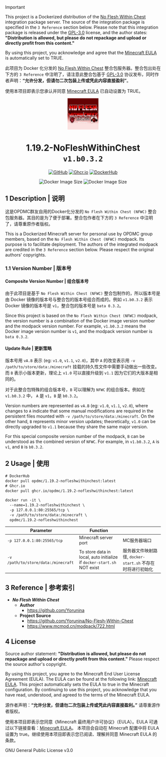 > [!IMPORTANT]
>
> This project is a Dockerized distribution of the [No Flesh Within Chest](https://github.com/Yorunina/No-Flesh-Within-Chest) integration package server. The source of the integration package is specified in the `3 Reference` section below. Please note that this integration package is released under the [GPL-3.0](https://github.com/Yorunina/No-Flesh-Within-Chest/blob/main/LICENSE) license, and the author states: **"Distribution is allowed, but please do not repackage and upload or directly profit from this content."**
>
> By using this project, you acknowledge and agree that the [Minecraft EULA](https://account.mojang.com/documents/minecraft_eula) is automatically set to TRUE.
> 
> 此项目为 Docker 化分发的 [No Flesh Within Chest](https://github.com/Yorunina/No-Flesh-Within-Chest) 整合包服务器。整合包出处在下方的 `3 Reference` 中注明了，请注意此整合包基于 [GPL-3.0](https://github.com/Yorunina/No-Flesh-Within-Chest/blob/main/LICENSE) 协议发布，同时作者声明：**“允许分发，但请勿二次包装上传或凭此内容直接盈利”**。
> 
> 使用本项目即表示您承认并同意 [Minecraft EULA](https://account.mojang.com/documents/minecraft_eula) 已自动设置为 TRUE。

<div align="center">
	<img src="https://github.com/OPDMC/1.19.2-NoFleshWithinChest/raw/main/docs/%23README/icon.png" width="20%"/>
    <h1>1.19.2-NoFleshWithinChest <code>v1.b0.3.2</code></h1>
	<a href='https://github.com/OPDMC/1.19.2-NoFleshWithinChest'><img src="https://img.shields.io/badge/-GitHub-3A3A3A?style=flat&amp;logo=GitHub&amp;logoColor=white" referrerpolicy="no-referrer" alt="GitHub"></a>
	<a href='https://github.com/OPDMC/1.19.2-NoFleshWithinChest/pkgs/container/1.19.2-nofleshwithinchest'><img src="https://img.shields.io/badge/Ghcr.io-v1.b0.3.2-555555?labelColor=8957E5&style=flat&amp;logo=GitHub&amp;logoColor=white" referrerpolicy="no-referrer" alt="Ghcr.io"></a>
	<a href='https://hub.docker.com/r/opdmc/1.19.2-nofleshwithinchest'><img src="https://img.shields.io/badge/DockerHub-v1.b0.3.2-555555?labelColor=1c90ed&style=flat&amp;logo=Docker&amp;logoColor=white" referrerpolicy="no-referrer" alt="DockerHub"></a>

![Docker Image Size](https://img.shields.io/docker/image-size/opdmc/1.19.2-nofleshwithinchest?arch=amd64&label=AMD64&color=006688) ![Docker Image Size](https://img.shields.io/docker/image-size/opdmc/1.19.2-nofleshwithinchest?arch=arm64&label=ARM64&color=008866)
    </tr>
</div>


## 1 Description | 说明

这是OPDMC群友自用的Docker化分发的 `No Flesh Within Chest (NFWC)` 整合包服务器。其目的是为了便于部署。整合包作者在下方的 `3 Reference` 中注明了，请尊重原作者版权。

This is a Dockerized Minecraft server for personal use by OPDMC group members, based on the `No Flesh Within Chest (NFWC)` modpack. Its purpose is to facilitate deployment. The authors of the integrated modpack are credited in the `3 Reference` section below. Please respect the original authors' copyrights.

### 1.1 Version Number | 版本号

#### Composite Version Number | 组合版本号

由于此项目是基于 `No Flesh Within Chest (NFWC)` 整合包制作的，所以版本号是由 Docker 镜像的版本号与整合包的版本号组合而成的。例如 `v1.b0.3.2` 表示 Docker 镜像的版本号是 `v1`，整合包的版本号是 `bata 0.3.2`。

Since this project is based on the `No Flesh Within Chest (NFWC)` modpack, the version number is a combination of the Docker image version number and the modpack version number. For example, `v1.b0.3.2` means the Docker image version number is `v1`, and the modpack version number is `bata 0.3.2`.

#### Update Rule | 更新策略

版本号用 `vA.B` 表示 (eg: `v1.0`, `v1.1`, `v2.0`)，其中 `A` 的改变表示用 `-v /path/to/store/data:/minecraft` 挂载的持久性文件中需要手动做出一些改变。而 `B` 表示小版本更新，理论上 `v1.0` 可以直接升级到 `v1.1` 因为它们的大版本是相同的。

对于此整合包特殊的组合版本号，`B` 可以理解为 `NFWC` 的组合版本。例如在 `v1.b0.3.2` 中， `A` 是 `v1`，`B` 是 `b0.3.2`。

Version numbers are represented as `vA.B` (eg: `v1.0`, `v1.1`, `v2.0`), where changes to `A` indicate that some manual modifications are required in the persistent files mounted with `-v /path/to/store/data:/minecraft`. On the other hand, `B` represents minor version updates; theoretically, `v1.0` can be directly upgraded to `v1.1` because they share the same major version.

For this special composite version number of the modpack, `B` can be understood as the combined version of `NFWC`. For example, in `v1.b0.3.2`, `A` is `v1`, and `B` is `b0.3.2`.

## 2 Usage | 使用

```shell
# DockerHub
docker pull opdmc/1.19.2-nofleshwithinchest:latest
# Ghcr.io
docker pull ghcr.io/opdmc/1.19.2-nofleshwithinchest:latest
```

```shell
docker run -it \
  --name=1.19.2-nofleshwithinchest \
  -p 127.0.0.1:80:25565/tcp \
  -v /path/to/store/data:/minecraft \
  opdmc/1.19.2-nofleshwithinchest
```

| Parameter                           | Function                                                               |                                         |
|-------------------------------------|------------------------------------------------------------------------|-----------------------------------------|
| `-p 127.0.0.1:80:25565/tcp`         | Minecraft server port                                                  | MC服务器端口                                 |
| `-v /path/to/store/data:/minecraft` | To store data in local, auto initialize if `docker-start.sh` NOT exist | 服务器文件映射路径, `docker-start.sh` 不存在时将进行初始化 |

## 3 Reference | 参考索引

- ***No Flesh Within Chest***
    - **Author**
        - https://github.com/Yorunina
    - **Project Source**
        - https://github.com/Yorunina/No-Flesh-Within-Chest
        - https://www.mcmod.cn/modpack/722.html

## 4 License

Source author statement: **"Distribution is allowed, but please do not repackage and upload or directly profit from this content."** Please respect the source author's copyright.

By using this project, you agree to the Minecraft End User License Agreement (EULA). The EULA can be found at the following link: [Minecraft EULA](https://account.mojang.com/documents/minecraft_eula).  This project automatically sets the EULA to true in the Minecraft configuration. By continuing to use this project, you acknowledge that you have read, understood, and agreed to the terms of the Minecraft EULA.

源作者声明：**“允许分发，但请勿二次包装上传或凭此内容直接盈利。”** 请尊重源作者版权。

使用本项目即表示您同意《Minecraft 最终用户许可协议》（EULA）。EULA 可通过以下链接查看：[Minecraft EULA](https://account.mojang.com/documents/minecraft_eula)。 本项目会自动在 Minecraft 配置中将 EULA 设置为 true。继续使用本项目即表示您已阅读、理解并同意 Minecraft EULA 的条款。

GNU General Public License v3.0
